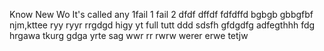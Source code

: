 Know
New
Wo
It's called any 
1fail 1
 fail 2
dfdf
dffdf
fdfdffd
bgbgb
gbbgfbf
njm,kttee
ryy
ryyr
rrgdgd
higy
yt
full
tutt
ddd
sdsfh
gfdgdfg
adfegthhh
fdg
hrgawa
tkurg
gdga
yrte
sag
wwr rr
rwrw
werer
erwe
tetjw
